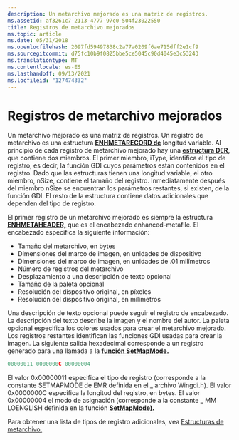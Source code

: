 ```yaml
---
description: Un metarchivo mejorado es una matriz de registros.
ms.assetid: af3261c7-2113-4777-97c0-504f23022550
title: Registros de metarchivo mejorados
ms.topic: article
ms.date: 05/31/2018
ms.openlocfilehash: 2097fd59497838c2a77a0209f6ae715dff2e1cf9
ms.sourcegitcommit: d75fc10b9f0825bbe5ce5045c90d4045e3c53243
ms.translationtype: MT
ms.contentlocale: es-ES
ms.lasthandoff: 09/13/2021
ms.locfileid: "127474332"
---
```

# <a name="enhanced-metafile-records"></a>Registros de metarchivo mejorados

Un metarchivo mejorado es una matriz de registros. Un registro de metarchivo es una estructura [**ENHMETARECORD de**](/windows/win32/api/wingdi/ns-wingdi-enhmetarecord) longitud variable. Al principio de cada registro de metarchivo mejorado hay una [**estructura DER,**](/windows/win32/api/wingdi/ns-wingdi-emr) que contiene dos miembros. El primer miembro, iType, identifica el tipo de registro, es decir, la función GDI cuyos parámetros están contenidos en el registro. Dado que las estructuras tienen una longitud variable, el otro miembro, nSize, contiene el tamaño del registro. Inmediatamente después del miembro nSize se encuentran los parámetros restantes, si existen, de la función GDI. El resto de la estructura contiene datos adicionales que dependen del tipo de registro.

El primer registro de un metarchivo mejorado es siempre la estructura [**ENHMETAHEADER,**](/windows/win32/api/wingdi/ns-wingdi-enhmetaheader) que es el encabezado enhanced-metafile. El encabezado especifica la siguiente información:

-   Tamaño del metarchivo, en bytes
-   Dimensiones del marco de imagen, en unidades de dispositivo
-   Dimensiones del marco de imagen, en unidades de .01 milímetros
-   Número de registros del metarchivo
-   Desplazamiento a una descripción de texto opcional
-   Tamaño de la paleta opcional
-   Resolución del dispositivo original, en píxeles
-   Resolución del dispositivo original, en milímetros

Una descripción de texto opcional puede seguir el registro de encabezado. La descripción del texto describe la imagen y el nombre del autor. La paleta opcional especifica los colores usados para crear el metarchivo mejorado. Los registros restantes identifican las funciones GDI usadas para crear la imagen. La siguiente salida hexadecimal corresponde a un registro generado para una llamada a la [**función SetMapMode.**](/windows/desktop/api/Wingdi/nf-wingdi-setmapmode)


```C++
00000011 0000000C 00000004 
```



El valor 0x00000011 especifica el tipo de registro (corresponde a la constante SETMAPMODE de EMR definida en el \_ archivo Wingdi.h). El valor 0x0000000C especifica la longitud del registro, en bytes. El valor 0x00000004 el modo de asignación (corresponde a la constante \_ MM LOENGLISH definida en la función [**SetMapMode).**](/windows/desktop/api/Wingdi/nf-wingdi-setmapmode)

Para obtener una lista de tipos de registro adicionales, vea [Estructuras de metarchivo.](metafile-structures.md)

 

 



